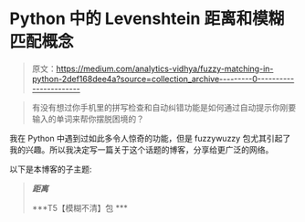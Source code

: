 # Python 中的 Levenshtein 距离和模糊匹配概念

> 原文：<https://medium.com/analytics-vidhya/fuzzy-matching-in-python-2def168dee4a?source=collection_archive---------0----------------------->

> 有没有想过你手机里的拼写检查和自动纠错功能是如何通过自动提示你刚要输入的单词来帮你摆脱困境的？

我在 Python 中遇到过如此多令人惊奇的功能，但是 fuzzywuzzy 包尤其引起了我的兴趣。所以我决定写一篇关于这个话题的博客，分享给更广泛的网络。

以下是本博客的子主题:

> ***距离***
> 
> ***T5【模糊不清】包 ***